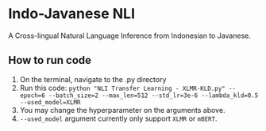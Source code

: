 # Indo-Javanese NLI

A Cross-lingual Natural Language Inference from Indonesian to Javanese.

## How to run code
1. On the terminal, navigate to the .py directory
2. Run this code:
```python "NLI Transfer Learning - XLMR-KLD.py" --epoch=6 --batch_size=2 --max_len=512 --std_lr=3e-6 --lambda_kld=0.5 --used_model=XLMR```
3. You may change the hyperparameter on the arguments above.
4. ```--used_model``` argument currently only support ```XLMR``` or ```mBERT```.